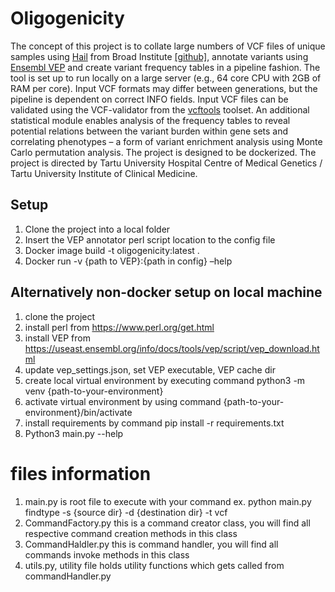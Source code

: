 # Oligogenicity
The concept of this project is to collate large numbers of VCF files of unique samples using [Hail](https://hail.is/) from Broad Institute [[github]](https://github.com/hail-is/hail), 
annotate variants using [Ensembl VEP](https://www.ensembl.org/info/docs/tools/vep/index.html) and create variant frequency tables in a pipeline fashion. 
The tool is set up to run locally on a large server (e.g., 64 core CPU with 2GB of RAM per core). Input VCF formats may differ between generations, but the pipeline is dependent on correct INFO fields.
Input VCF files can be validated using the VCF-validator from the [vcftools](https://vcftools.github.io/index.html) toolset.
An additional statistical module enables analysis of the frequency tables to reveal potential relations between the variant burden within gene sets and correlating phenotypes – a form of variant enrichment analysis using Monte Carlo permutation analysis. 
The project is designed to be dockerized. 
The project is directed by Tartu University Hospital Centre of Medical Genetics / Tartu University Institute of Clinical Medicine. 

## Setup
1.	Clone the project into a local folder
2.	Insert the VEP annotator perl script location to the config file
3.	Docker image build -t oligogenicity:latest .
4.	Docker run -v {path to VEP}:{path in config} –help

## Alternatively non-docker setup on local machine
1.	clone the project
2. install perl from https://www.perl.org/get.html
3. install VEP from https://useast.ensembl.org/info/docs/tools/vep/script/vep_download.html
4. update vep_settings.json, set VEP executable, VEP cache dir 
5. create local virtual environment by executing command python3 -m venv {path-to-your-environment}
6. activate virtual environment by using command {path-to-your-environment}/bin/activate
7. install requirements by command pip install -r requirements.txt
8.	Python3 main.py --help

# files information
1. main.py is root file to execute with your command ex. python main.py findtype -s {source dir} -d {destination dir} -t vcf 
2. CommandFactory.py this is a command creator class, you will find all respective command creation methods in this class
3. CommandHaldler.py this is command handler, you will find all commands invoke methods in this class
4. utils.py, utility file holds utility functions which gets called from commandHandler.py
